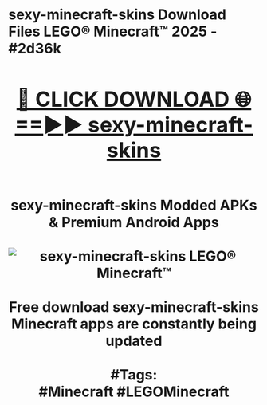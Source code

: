 <h1>sexy-minecraft-skins Download Files LEGO® Minecraft™ 2025 - #2d36k
<br>
<div align="center">
<h2><a href="https://apps.freeplayer/?sexy-minecraft-skins" rel="nofollow">🔴 CLICK DOWNLOAD 🌐==►► sexy-minecraft-skins</a></h2>
<br>
sexy-minecraft-skins Modded APKs & Premium Android Apps
<br>
<br>
<a href="https://apps.freeplayer/?sexy-minecraft-skins" rel="nofollow" data-target="animated-image.originalLink"><img src="https://github.com/user-attachments/assets/0f9c940e-d8b0-45ae-aac7-cd30a18b3e1c" alt="sexy-minecraft-skins LEGO® Minecraft™" style="max-width: 100%; display: inline-block;" data-target="animated-image.originalImage"></a>
<br><br>
Free download sexy-minecraft-skins Minecraft apps are constantly being updated
<br><br>
#Tags:
<br>
#Minecraft #LEGOMinecraft
</div>
<br>